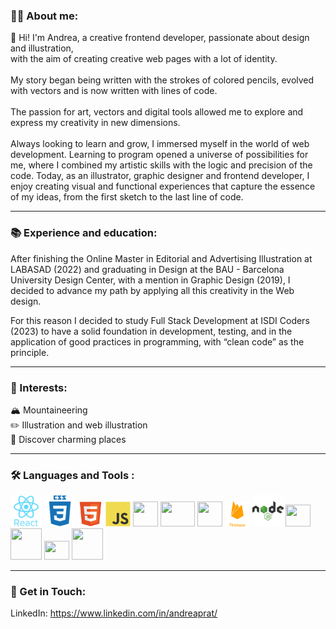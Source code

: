 <div id="badges" align="left">


  
### :woman_technologist: About me:
👋  Hi! I'm Andrea, a creative frontend developer, passionate about design and illustration, <br>with the aim of creating creative web pages with a lot of identity.
<br>
<br>
My story began being written with the strokes of colored pencils, evolved with vectors and is now written with lines of code.
<br>
<br>
The passion for art, vectors and digital tools allowed me to explore and express my creativity in new dimensions.
<br>
<br>
Always looking to learn and grow, I immersed myself in the world of web development. Learning to program opened a universe of possibilities for me, where I combined my artistic skills with the logic and precision of the code. Today, as an illustrator, graphic designer and frontend developer, I enjoy creating visual and functional experiences that capture the essence of my ideas, from the first sketch to the last line of code.
</div>


<div align="left">
  
---
  
### :books: Experience and education:
After finishing the Online Master in Editorial and Advertising Illustration at LABASAD (2022) and graduating in Design at the BAU - Barcelona University Design Center, with a mention in Graphic Design (2019), I decided to advance my path by applying all this creativity in the Web design.

For this reason I decided to study Full Stack Development at ISDI Coders (2023) to have a solid foundation in development, testing, and in the application of good practices in programming, with “clean code” as the principle.
</div>

---

<div align="left">
  
### :sunflower: Interests:
:mountain_snow: Mountaineering <br>
:pencil2: Illustration and web illustration <br>
 💞️ Discover charming places

</div>

---
<div align="left">

### 🛠️ Languages and Tools :
<img src="https://raw.githubusercontent.com/devicons/devicon/55609aa5bd817ff167afce0d965585c92040787a/icons/react/react-original-wordmark.svg" width="50" height="50"> 
<img src="https://raw.githubusercontent.com/devicons/devicon/55609aa5bd817ff167afce0d965585c92040787a/icons/css3/css3-plain-wordmark.svg" width="50" height="50"> 
<img src="https://raw.githubusercontent.com/devicons/devicon/55609aa5bd817ff167afce0d965585c92040787a/icons/html5/html5-original.svg" width="40" height="40"> 
<img src="https://raw.githubusercontent.com/devicons/devicon/55609aa5bd817ff167afce0d965585c92040787a/icons/javascript/javascript-original.svg" width="40" height="40"> 
<img src="https://cdn.iconscout.com/icon/free/png-256/free-typescript-1174965.png?f=webp" width="40" height="40"> 
<img src="https://upload.wikimedia.org/wikipedia/commons/thumb/9/96/Sass_Logo_Color.svg/2560px-Sass_Logo_Color.svg.png" width="55" height="40">  
<img src="https://upload.wikimedia.org/wikipedia/commons/thumb/f/f1/Vitejs-logo.svg/1200px-Vitejs-logo.svg.png" width="40" height="40"> 
<img src="https://raw.githubusercontent.com/devicons/devicon/55609aa5bd817ff167afce0d965585c92040787a/icons/firebase/firebase-plain-wordmark.svg" width="40" height="40"> 
<img src="https://raw.githubusercontent.com/devicons/devicon/55609aa5bd817ff167afce0d965585c92040787a/icons/nodejs/nodejs-original-wordmark.svg" width="50" height="50">
<img src="https://upload.wikimedia.org/wikipedia/commons/thumb/e/e3/ESLint_logo.svg/1200px-ESLint_logo.svg.png" width="40" height="35">
<img src="https://www.pngall.com/wp-content/uploads/13/Mongodb-PNG-Image-HD.png" width="50" height="50">
<img src="https://cloudinary-marketing-res.cloudinary.com/image/upload/w_320,h_223,c_pad,b_auto:predominant,fl_preserve_transparency/v1599098500/creative_source/Logo/Cloud%20Glyph/cloudinary_cloud_glyph_blue_png.jpg?_s=public-apps" width="40" height="30">
<img src="https://creazilla-store.fra1.digitaloceanspaces.com/icons/3256964/file-type-prettier-icon-sm.png" width="50" height="50">

</div>

---
<div align="left">
  
### 💼 Get in Touch:
LinkedIn: https://www.linkedin.com/in/andreaprat/
  
</div>


